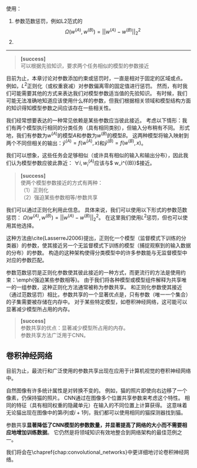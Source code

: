 
使用：
1. 参数范数惩罚，例如L2范式的$$\Omega(w^{(A)},w^{(B)}) = ||w^{(A)}-w^{(B)}||^2_2$$  
2. 


-----------------------------------------------

> **[success]**  
可以根据先验知识，要求两个任务相似的模型的参数接近  

目前为止，本章讨论对参数添加约束或惩罚时，一直是相对于固定的区域或点。
例如，$L^2$正则化（或权重衰减）对参数偏离零的固定值进行惩罚。
然而，有时我们可能需要其他的方式来表达我们对模型参数适当值的先验知识。
有时候，我们可能无法准确地知道应该使用什么样的参数，但我们根据相关领域和模型结构方面的知识得知模型参数之间应该存在一些相关性。

我们经常想要表达的一种常见依赖是某些参数应当彼此接近。
考虑以下情形：我们有两个模型执行相同的分类任务（具有相同类别），但输入分布稍有不同。
形式地，我们有参数为$w^{(A)}$的模型$A$和参数为$w^{(B)}$的模型$B$。
这两种模型将输入映射到两个不同但相关的输出：$\hat y^{(A)} = f(w^{(A)}, x)$和$\hat y^{(B)} = f(w^{(B)}, x)$。

我们可以想象，这些任务会足够相似（或许具有相似的输入和输出分布），因此我们认为模型参数应彼此靠近：
$\forall i, w_i^{(A)}$应该与$ w_i^{(B)}$接近。  

> **[success]**  
使两个模型参数接近的方式有两种：  
（1）正则化  
（2）强迫某些参数相等/参数共享  

我们可以通过正则化利用此信息。
具体来说，我们可以使用以下形式的参数范数惩罚：
$\Omega(w^{(A)}, w^{(B)}) = ||w^{(A)}-w^{(B)}||_2^2$。
在这里我们使用$L^2$惩罚，但也可以使用其他选择。

这种方法由\cite{LasserreJ2006}提出，正则化一个模型（监督模式下训练的分类器）的参数，使其接近另一个无监督模式下训练的模型（捕捉观察到的输入数据的分布）的参数。
构造的这种架构使得分类模型中的许多参数能与无监督模型中对应的参数匹配。

参数范数惩罚是正则化参数使其彼此接近的一种方式，而更流行的方法是使用约束：\emph{强迫某些参数相等}。
由于我们将各种模型或模型组件解释为共享唯一的一组参数，这种正则化方法通常被称为参数共享。
和正则化参数使其接近（通过范数惩罚）相比，参数共享的一个显著优点是，只有参数（唯一一个集合）的子集需要被存储在内存中。
对于某些特定模型，如卷积神经网络，这可能可以显著减少模型所占用的内存。

> **[success]**  
参数共享的优点：显著减少模型所占用的内存。  
参数共享方法广泛用于CNN。

## 卷积神经网络

目前为止，最流行和广泛使用的参数共享出现在应用于计算机视觉的卷积神经网络中。

自然图像有许多统计属性是对转换不变的。
例如，猫的照片即使向右边移了一个像素，仍保持猫的照片。
CNN通过在图像多个位置共享参数来考虑这个特性。
相同的特征（具有相同权重的隐藏单元）在输入的不同位置上计算获得。
这意味着无论猫出现在图像中的第$i$列或$i + 1$列，我们都可以使用相同的猫探测器找到猫。

参数共享**显著降低了CNN模型的参数数量，并显著提高了网络的大小而不需要相应地增加训练数据**。
它仍然是将领域知识有效地整合到网络架构的最佳范例之一。

我们将会在\chapref{chap:convolutional_networks}中更详细地讨论卷积神经网络。